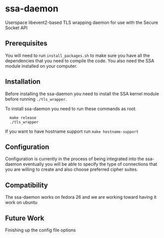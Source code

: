 # ssa-daemon
Userspace libevent2-based TLS wrapping daemon for use with the Secure Socket API

## Prerequisites
You will need to run `install_packages.sh` to make sure you have all the dependencies that you need to compile the code.
You also need the SSA module installed on your computer.

## Installation
Before installing the ssa-daemon you need to install the SSA kernel module before running `./tls_wrapper`.

To install ssa-daemon you need to run these commands as root
```
  make release
  ./tls_wrapper
```
If you want to have hostname support run `make hostname-support`

## Configuration
Configuration is currently in the process of being integrated into the ssa-daemon eventually you will be able to specify the type of connections that you are willing to create and also choose preferred cipher suites.

## Compatibility 
The ssa-daemon works on fedora 26 and we are working toward having it work on ubuntu

## Future Work
Finishing up the config file options
